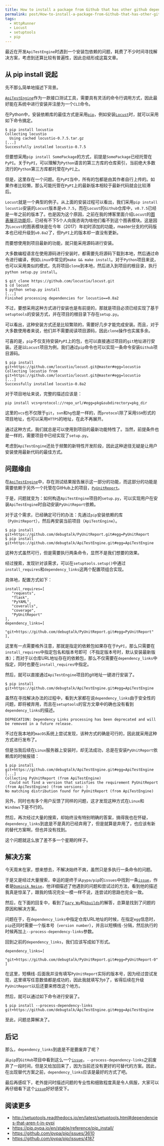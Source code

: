 ```yaml
---
title: How to install a package from Github that has other github dependencies ?
permalink: post/How-to-install-a-package-from-Github-that-has-other-github-dependencies
tags:
  - HttpRunner
  - Locust
  - setuptools
  - pip
---
```


最近在开发`ApiTestEngine`时遇到一个安装包依赖的问题，耗费了不少时间寻找解决方案，考虑到还算比较有普遍性，因此总结形成这篇文章。

## 从 pip install 说起

先不那么简单地描述下背景。

[`ApiTestEngine`][ApiTestEngine]作为一款接口测试工具，需要具有灵活的命令行调用方式，因此最好能在系统中进行安装并注册为一个`CLI`命令。

在Python中，安装依赖库的最佳方式是采用[`pip`][pip]，例如安装[`Locust`][locust]时，就可以采用如下命令搞定。

```text
$ pip install locustio
Collecting locustio
  Using cached locustio-0.7.5.tar.gz
[...]
Successfully installed locustio-0.7.5
```

但要想采用`pip install SomePackage`的方式，前提是`SomePackage`已经托管在`PyPI`。关于`PyPI`，可以理解为`Python`语言的第三方库的仓库索引，当前绝大多数流行的`Python`第三方库都托管在`PyPI`上。

但是，这里存在一个问题。在`PyPI`当中，所有的包都是由其作者自行上传的。如果作者比较懒，那么可能托管在`PyPI`上的最新版本相较于最新代码就会比较滞后。

`Locust`就是一个典型的例子。从上面的安装过程可以看出，我们采用`pip install locustio`安装的`Locust`版本是`v0.7.5`，而在`Locust`的`Github`仓库中，`v0.7.5`已经是一年之前的版本了。也是因为这个原因，之前在我的博客里面介绍`Locust`的[图表展示功能][locust-user-guide]后，已经有不下5个人向我咨询为啥他们看不到这个图表模块。这是因为`Locust`的图表模块是在今年（2017）年初时添加的功能，master分支的代码版本也已经升级到`v0.8a2`了，但`PyPI`上的版本却一直没有更新。

而要想使用到项目最新的功能，就只能采用源码进行安装。

大多数编程语言在使用源码进行安装时，都需要先将源码下载到本地，然后通过命令进行编译，例如`Linux`中常见的`make && make install`。对于`Python`项目来说，也可以采用类似的模式，先将项目`clone`到本地，然后进入到项目的根目录，执行`python setup.py install`。

```text
$ git clone https://github.com/locustio/locust.git
$ cd locust
$ python setup.py install
[...]
Finished processing dependencies for locustio==0.8a2
```

不过，要想采用这种方式进行安装也是有前提的，那就是项目必须已经实现了基于`setuptools`的安装方式，并在项目的根目录下存在`setup.py`。

可以看出，这种安装方式还是比较繁琐的，需要好几步才能完成安装。而且，对于大多数使用者来说，他们并不需要阅读项目源码，因此`clone`操作也实属多余。

可喜的是，`pip`不仅支持安装`PyPI`上的包，也可以直接通过项目的`git`地址进行安装。还是以`Locust`项目为例，我们通过`pip`命令也可以实现一条命令安装`Github`项目源码。

```text
$ pip install git+https://github.com/locustio/locust.git@master#egg=locustio
Collecting locustio from git+https://github.com/locustio/locust.git@master#egg=locustio
[...]
Successfully installed locustio-0.8a2
```

对于项目地址来说，完整的描述应该是：

```text
pip install vcs+protocol://repo_url/#egg=pkg&subdirectory=pkg_dir
```

这里的`vcs`也不仅限于`git`，`svn`和`hg`也是一样的，而`protocol`除了采用`SSH`形式的项目地址，也可以采用`HTTPS`的地址，在此不再展开。

通过这种方式，我们就总是可以使用到项目的最新功能特性了。当然，前提条件也是一样的，需要项目中已经实现了`setup.py`。

考虑到`ApiTestEngine`还处于频繁的新特性开发阶段，因此这种途径无疑是让用户安装使用最新代码的最佳方式。

## 问题缘由

在[`ApiTestEngine`][ApiTestEngine]中，存在测试结果报告展示这一部分的功能，而这部分的功能是需要依赖于另外一个托管在GitHub上的项目，[`PyUnitReport`][PyUnitReport]。

于是，问题就变为：如何构造`ApiTestEngine`项目的`setup.py`，可以实现用户在安装`ApiTestEngine`时自动安装`PyUnitReport`依赖。

对于这个需求，已经确定可行的办法：先通过`pip`安装依赖的库（`PyUnitReport`），然后再安装当前项目（`ApiTestEngine`）。

```text
$ pip install git+https://github.com/debugtalk/PyUnitReport.git#egg=PyUnitReport
$ pip install git+https://github.com/debugtalk/ApiTestEngine.git#egg=ApiTestEngine
```

这种方式虽然可行，但是需要执行两条命令，显然不是我们想要的效果。

经过搜索，发现针对该需求，可以在`setuptools.setup()`中通过`install_requires`和`dependency_links`这两个配置项组合实现。

具体地，配置方式如下：

```text
install_requires=[
   "requests",
   "flask",
   "PyYAML",
   "coveralls",
   "coverage",
   "PyUnitReport"
],
dependency_links=[
   "git+https://github.com/debugtalk/PyUnitReport.git#egg=PyUnitReport"
],
```

这里有一点需要格外注意，那就是指定的依赖包如果存在于`PyPI`，那么只需要在`install_requires`中指定包名和版本号即可（不指定版本号时，默认安装最新版本）；而对于以仓库URL地址存在的依赖包，那么不仅需要在`dependency_links`中指定，同时也要在`install_requires`中指定。

然后，就可以直接通过`ApiTestEngine`项目的git地址一键进行安装了。

```text
$ pip install git+https://github.com/debugtalk/ApiTestEngine.git#egg=ApiTestEngine
```

虽然在寻找解决办法的过程中，看到大家都在说`dependency_links`由于安全性的问题，即将被弃用，而且在`setuptools`的官方文章中的确也没有看到`dependency_links`的描述。

```text
DEPRECATION: Dependency Links processing has been deprecated and will be removed in a future release.
```

不过在我本地的`macOS`系统上尝试发现，该种方式的确是可行的，因此就采用这种方式进行发布了。

但是当我后续在`Linux`服务器上安装时，却无法成功，总是在安装`PyUnitReport`依赖库的时候报错：

```text
$ pip install git+https://github.com/debugtalk/ApiTestEngine.git#egg=ApiTestEngine
[...]
Collecting PyUnitReport (from ApiTestEngine)
  Could not find a version that satisfies the requirement PyUnitReport (from ApiTestEngine) (from versions: )
No matching distribution found for PyUnitReport (from ApiTestEngine)
```

另外，同时也有多个用户反馈了同样的问题，这才发现这种方式在`Linux`和`Windows`下是不行的。

然后，再次经过大量的搜索，却始终没有特别明确的答案，搞得我也在怀疑，`dependency_links`到底是不是真的已经弃用了，但是就算是弃用了，也应该有新的替代方案啊，但也并没有找到。

这个问题就这么放了差不多一个星期的样子。

## 解决方案

今天周末在家，想来想去，不解决始终不爽，虽然只是多执行一条命令的问题。

于是又是经过大量搜索，幸运的是终于从`pypa/pip`的`issues`中找到一条[`issue`][pip-3610]，作者是[`Dominik Neise`][dneise]，他详细描述了他遇到的问题和尝试过的方法，看到他的描述我真是惊呆了，跟我的情况完全一模一样不说，连尝试的思路也完全一致。

然后，在下面的回复中，看到了[`Gary Wu`][garywu]和[`kbuilds`][kbuilds]的解答，总算是找到了问题的原因和解决方案。

问题在于，在`dependency_links`中指定仓库URL地址的时候，在指定`egg`信息时，`pip`还同时需要一个版本号（`version number`），并且以短横线`-`分隔，然后执行的时候再加上`--process-dependency-links`参数。

回到之前的`dependency_links`，我们应该写成如下形式。

```text
dependency_links=[
   "git+https://github.com/debugtalk/PyUnitReport.git#egg=PyUnitReport-0"
]
```

在这里，短横线`-`后面我并没有填写`PyUnitReport`实际的版本号，因为经过尝试发现，这里填写任意数值都是成功的，因此我就填写为`0`了，省得后续在升级`PyUnitReport`以后还要来修改这个地方。

然后，就可以通过如下命令进行安装了。

```text
$ pip install --process-dependency-links git+https://github.com/debugtalk/ApiTestEngine.git#egg=ApiTestEngine
```

至此，问题总算解决了。

## 后记

那么，`dependency_links`到底是不是要废弃了呢？

从`pip`的`GitHub`项目中看到这么一个[`issue`][pip-4187]，`--process-dependency-links`之前废弃了一段时间，但是又给加回来了，因为当前还没有更好的可替代的方案。因此，在出现替代方案之前，`dependency_links`应该是最好的方式了吧。

最后再感叹下，老外提问时描述问题的专业性和细致程度真是令人佩服，大家可以再仔细看下这个[`issue`][dneise]好好感受下。

## 阅读更多

- http://setuptools.readthedocs.io/en/latest/setuptools.html#dependencies-that-aren-t-in-pypi
- https://pip.pypa.io/en/stable/reference/pip_install/
- https://github.com/pypa/pip/issues/3610
- https://github.com/pypa/pip/issues/4187

[ApiTestEngine]: https://github.com/debugtalk/ApiTestEngine
[pip]: https://pip.pypa.io/en/stable/
[locust]: http://locust.io/
[locust-github]: https://github.com/locustio/locust
[locust-user-guide]: http://debugtalk.com/post/head-first-locust-user-guide/
[PyUnitReport]: https://github.com/debugtalk/PyUnitReport
[pip-3610]: https://github.com/pypa/pip/issues/3610
[dneise]: https://github.com/pypa/pip/issues/3610#issue-147115114
[garywu]: https://github.com/pypa/pip/issues/3610#issuecomment-283578756
[kbuilds]: https://github.com/pypa/pip/issues/3610#issuecomment-317281367
[pip-4187]: https://github.com/pypa/pip/issues/4187
